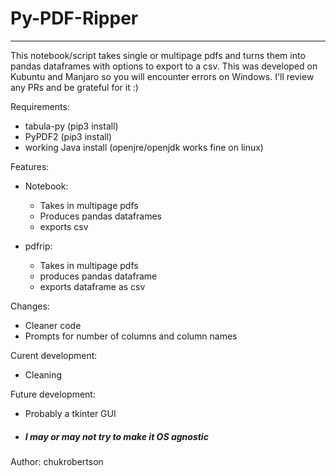 # Py-PDF-Ripper
---
This notebook/script takes single or multipage pdfs and turns them into pandas dataframes with options to export to a csv. This was developed on Kubuntu and Manjaro so you will encounter errors on Windows. I'll review any PRs and be grateful for it :)

Requirements:
 - tabula-py (pip3 install)
 - PyPDF2 (pip3 install)
 - working Java install (openjre/openjdk works fine on linux)

Features:
 - Notebook:
   - Takes in multipage pdfs
   - Produces pandas dataframes
   - exports csv

 - pdfrip:
   - Takes in multipage pdfs
   - produces pandas dataframe
   - exports dataframe as csv

Changes:
 - Cleaner code
 - Prompts for number of columns and column names

Curent development:
 - Cleaning

Future development:
 - Probably a tkinter GUI
 - ##### I may or may not try to make it OS agnostic

Author:
chukrobertson
